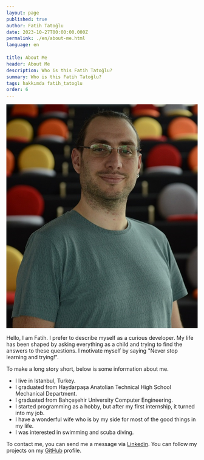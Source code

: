 ```yaml
---
layout: page
published: true
author: Fatih Tatoğlu
date: 2023-10-27T00:00:00.000Z
permalink: ./en/about-me.html
language: en

title: About Me
header: About Me
description: Who is this Fatih Tatoğlu?
summary: Who is this Fatih Tatoğlu?
tags: hakkımda fatih_tatoglu
order: 6
---
```


![Fatih Tatoğlu](../../image/fatih_tatoglu.jpg "Fatih Tatoğlu")

Hello, I am Fatih. I prefer to describe myself as a curious developer. My life has been shaped by asking everything as a child and trying to find the answers to these questions. I motivate myself by saying "Never stop learning and trying!".

To make a long story short, below is some information about me.

- I live in Istanbul, Turkey.
- I graduated from Haydarpaşa Anatolian Technical High School Mechanical Department.
- I graduated from Bahçeşehir University Computer Engineering.
- I started programming as a hobby, but after my first internship, it turned into my job.
- I have a wonderful wife who is by my side for most of the good things in my life.
- I was interested in swimming and scuba diving.

To contact me, you can send me a message via [Linkedin](https://www.linkedin.com/in/fatihtatoglu/ "Fatih Tatoglu | LinkedIn"). You can follow my projects on my [GitHub](https://github.com/fatihtatoglu/ "fatihtatoglu (Fatih Tatoglu)") profile.
